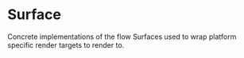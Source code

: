 # Surface

Concrete implementations of the flow Surfaces used to wrap platform specific render targets to render to.
